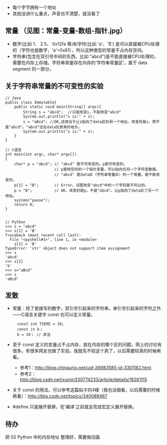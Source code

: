 * 每个字节拥有一个地址
* 其他没讲什么重点，声音也不清楚，就没看了

## 常量 （见图：常量-变量-数组-指针.jpg）
* 数字(比如 1、 2.5、 0x12fa 等)和字符(比如 'a'、'$') 是可以直接被CPU处理的（字符也是数字，'a'=0x61），所以这种类型的常量不占内存空间。
* 字符串(包含在双引号中间的东西，比如 "abcd")是不能直接被CPU处理的，需要在内存上存储。字符串常量存在内存的‘字符串常量区’，属于 data segment 的一部分。

## 关于字符串常量的不可变性的实验
	// Java
	public class Immutable{
		public static void main(String[] args){
			String s = "abcd";  //只能改变s，不能改变"abcd"
			System.out.println("s is:" + s);		
			s = "aBcd"; //OK,这相当于让s指向了data区的另一个地址，改变的是s，而不是"abcd"。"abcd"还在data区原来的地方。
			System.out.println("s is:" + s);	
		}
	}
	
	// C语言
	int main(int argc, char* argv[])
	{
		char* p = "abcd"; // "abcd" 是不可改变的。p是可改变的。
						  // p是栈空间的一个指针变量，可以指向任何一个字符型数据。	
						  // "abcd" 是data区（字符串常量区）的一个常量，是不能改变的。
		p[1] = "B";       // Error。试图改变"abcd"中的一个字符是不可以的。
		p = "B";          // OK，改变的是p，不是"abcd"。让p指向了data区了另一个地址。
		system("pause");
		return 0;
	}
	
	
	// Python
	>>> s = "abcd"
	>>> s[1] = 'B'
	Traceback (most recent call last):
	  File "<pyshell#1>", line 1, in <module>
	    s[1] = 'B'
	TypeError: 'str' object does not support item assignment
	>>> s
	'abcd'
	>>> s[1]
	'b'
	>>> s="aBcd"
	>>> s
	'aBcd'
## 发散
* 常量：除了直接写的数字，双引号引起来的字符串，单引号引起来的字符之外——C语言关键字 const 也可以定义常量。

		const int TIEMS = 10;
		const in b；
		b = 10； // 非法
* 至于 const 定义的变量占不占内存，放在内存的哪个区的问题，网上的讨论有很多。有很多网友也做了实验。我就先不较这个真了，以后需要较真的时候再看。
	* 参考1：http://blog.chinaunix.net/uid-26983585-id-3301182.html 
	* 参考2：http://blog.csdn.net/xumin330774233/article/details/18261115
* 关于 const 的用法，可以参考这篇帖子的4楼（我也没细看，以后需要的时候再看）：http://bbs.csdn.net/topics/340089467  
* #define 只是展开替换，在‘编译’之前就会完成宏定义展开替换。

## 待办
把 02 Python 中的内存地址 整理好，需要做动画